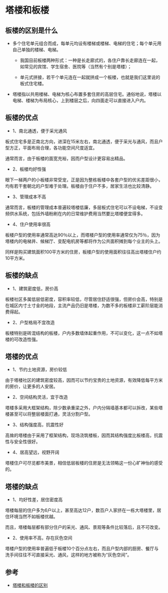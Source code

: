 # 塔楼和板楼


## 板楼的区别是什么

- 多个住宅单元组合而成，每单元均设有楼梯或楼梯、电梯的住宅；每个单元用自己单独的楼梯、电梯。

  - 我国目前板楼两种形式：一种是长走廊式的，各住户靠长走廊连在一起，如常见的宾馆、学生宿舍、医院等（当然有个别是塔楼）；
     
  - 单元式拼接，若干个单元连在一起就拼成一个板楼，也就是我们这里说的板式住宅楼。

- 塔楼指以共用楼梯、电梯为核心布置多套住房的高层住宅。通俗地说，塔楼以电梯、楼梯为布局核心，上到楼层之后，向四面走可以直接进入户内。

## 板楼的优点

- 1、南北通透，便于采光通风

板式住宅多是正南北方向，进深在15米左右，南北通透，便于采光与通风，而且户型方正，平面布局合理，各功能空间尺度适宜。

通常而言，由于板楼的面宽充裕，因而户型设计更容易出精品。

- 2、板楼均好性强

眼下一梯两户的小板楼非常受宠，正是因为整栋板楼中各套户型的优劣差距很小，均有若干套朝北的户型难于处理。板楼由于住户不多，居家生活也比较清静。

- 3、管理成本不高

通常而言，板楼的管理成本普遍较塔楼低廉，多层板式住宅可以不设电梯，不设变频供水系统，包括外墙粉刷在内的日常维护费用当然要比塔楼便宜得多。

- 4、住户使用率很高

板楼户型的使用率通常高达90％以上，而塔楼户型的使用率通常仅为75％，因为塔楼内的电梯井、候梯厅、变配电机房等都将作为公共面积摊到每个业主的头上。

同样是购买建筑面积100平方米的住房，板楼户型的使用面积往往高出塔楼住户约10平方米。

## 板楼的缺点

- 1、建筑密度低，房价高

板楼社区多属低层低密度，容积率较低，尽管居住舒适很强，但房价会高，特别是在城区内寸土寸金的地段，主流产品仍旧是塔楼，为数不多的板楼非工薪阶层能消费得起。

- 2、户型格局不宜改造

板楼特别是砖混结构的板楼，户内多数墙体起重作用，不可以变化，这一点不如塔楼的可改造性强。

## 塔楼的优点

- 1、节约土地资源，房价较低

由于塔楼社区的建筑密度较高，因而可以节约宝贵的土地资源，有效降低每平方米的房价，让更多的人安居。

- 2、空间结构灵活，宜于改造

塔楼多采用大框架结构，除少数承重梁之外，户内分隔墙基本都可以拆改，某些塔楼甚至可以将整层楼面打通，灵活分割户型。

- 3、结构强度高，抗震性好

高耸的塔楼由于采用了框架结构，现场浇筑楼板，因而其结构强度比板楼高，抗震性与安全性很好。

- 4、居高望远，视野开阔

塔楼住户可尽览都市美景，相信低层板楼的住房是无法领略这一份心旷神怡的感受的。

## 塔楼的缺点

- 1、均好性差，居住密度高

塔楼每层的住户多为6户以上，甚至高达12户，数百户人家挤在一栋大塔楼里，居住环境当然不如板楼优越。

而且，塔楼每层都有部分住户的采光、通风、景观等条件比较落后，且不可改变。

- 2、使用率不高，存在灰色空间

塔楼户型的使用率普遍低于板楼10个百分点左右，而且户型内部的厨房、餐厅与洗手间往往不可直接采光、通风，这样的地方被称为“灰色空间”。


## 参考
- [塔楼和板楼的区别](http://zhishi.fang.com/xf/qg_462567.html)
